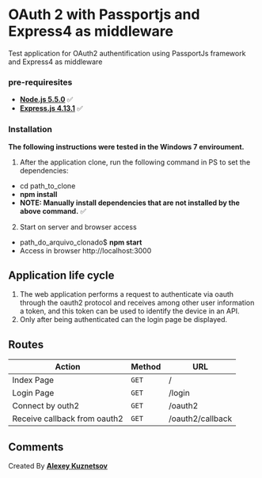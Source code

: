 # OAuth 2 with Passportjs and Express4 as middleware

Test application for OAuth2 authentification using PassportJs framework and Express4 as middleware

### pre-requiresites ###

* **[Node.js 5.5.0](https://nodejs.org/en/)** :white_check_mark:
* **[Express.js 4.13.1](http://expressjs.com/pt-br/)** :white_check_mark:

### Installation ###

**The following instructions were tested in the Windows 7 enviroument.**

1. After the application clone, run the following command in PS to set the dependencies:
  - cd path_to_clone 
  - **npm install**
  - **NOTE: Manually install dependencies that are not installed by the above command.** :white_check_mark:

2. Start on server and browser access
  - path_do_arquivo_clonado$ **npm start**
  - Access in browser http://localhost:3000

## Application life cycle ##

1. The web application performs a request to authenticate via oauth through the oauth2 protocol and receives among other user information a token, and this token can be used to identify the device in an API.
2. Only after being authenticated can the login page be displayed.

## Routes ##

|   Action                                          | Method    | URL                                               
| --------------------------------------------------|-----------|----------------------------------------------------- 
|   Index Page                          						|  `GET`    | /
|   Login Page                            					|  `GET`    | /login
|   Connect by outh2                                |  `GET`    | /oauth2
|   Receive callback from oauth2                    |  `GET`   	| /oauth2/callback

## Comments ##

Created By **[Alexey Kuznetsov](https://github.com/WolfHeart-II)**